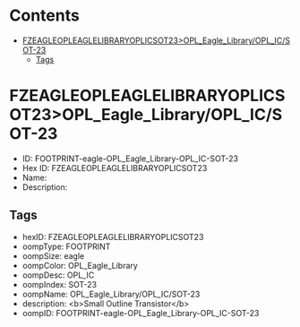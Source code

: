 



Contents
========

* [FZEAGLEOPLEAGLELIBRARYOPLICSOT23>OPL_Eagle_Library/OPL_IC/SOT-23](#fzeagleopleaglelibraryoplicsot23opl_eagle_libraryopl_icsot-23)
	* [Tags](#tags)

# FZEAGLEOPLEAGLELIBRARYOPLICSOT23>OPL_Eagle_Library/OPL_IC/SOT-23

- ID: FOOTPRINT-eagle-OPL_Eagle_Library-OPL_IC-SOT-23
- Hex ID: FZEAGLEOPLEAGLELIBRARYOPLICSOT23
- Name: 
- Description: 

## Tags

- hexID: FZEAGLEOPLEAGLELIBRARYOPLICSOT23
- oompType: FOOTPRINT
- oompSize: eagle
- oompColor: OPL_Eagle_Library
- oompDesc: OPL_IC
- oompIndex: SOT-23
- oompName: OPL_Eagle_Library/OPL_IC/SOT-23
- description: &lt;b&gt;Small Outline Transistor&lt;/b&gt;
- oompID: FOOTPRINT-eagle-OPL_Eagle_Library-OPL_IC-SOT-23
